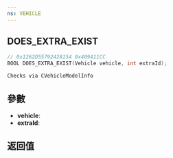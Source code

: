 ```yaml
---
ns: VEHICLE
---
```

## DOES_EXTRA_EXIST

```c
// 0x1262D55792428154 0x409411CC
BOOL DOES_EXTRA_EXIST(Vehicle vehicle, int extraId);
```

```
Checks via CVehicleModelInfo  
```

## 參數
* **vehicle**: 
* **extraId**: 

## 返回值
